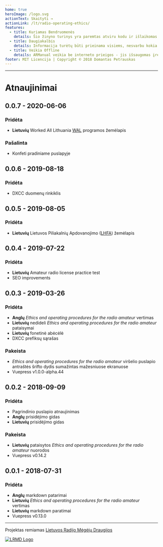 ```yaml
---
home: true
heroImage: /logo.svg
actionText: Skaityti →
actionLink: /lt/radio-operating-ethics/
features:
  - title: Kuriamas Bendruomenės
    details: Šio žinyno turinys yra paremtas atviru kodu ir išlaikomas bendruomenės. Bet kas gali prisidėti prie projekto vystymo. Ne veltui projekto pavadinimas skamba kaip Our Manual!
  - title: Daugiakalbis
    details: Informacija turėtų būti prieinama visiems, nesvarbu kokia kalba jie kalba. Jeigu ARManual nėra išversta į Jūsų kalbą, padėkite savo bendruomenei jį išversti.
  - title: Veikia Offline
    details: ARManual veikia be interneto prieigos - jis išsaugomas įrenginyje ir atsinaujina atsiradus naujam turiniui. Jeigu apsilankysite šiame puslapyje per mobiliojo įrenginio naršyklę, galėsite net įsirašyti ARManual kaip programėlę!
footer: MIT Licencija | Copyright © 2018 Domantas Petrauskas
---
```


---

# Atnaujinimai

## 0.0.7 - 2020-06-06

### Pridėta

- **Lietuvių** Worked All Lithuania [WAL](http://www.qrz.lt/wal/) programos žemėlapis

### Pašalinta

- Konfeti pradiniame puslapyje

## 0.0.6 - 2019-08-18

### Pridėta

- DXCC duomenų rinkiklis

## 0.0.5 - 2019-08-05

### Pridėta

- **Lietuvių** Lietuvos Piliakalnių Apdovanojimo ([LHFA](http://www.qrz.lt/lhfa/)) žemėlapis

## 0.0.4 - 2019-07-22

### Pridėta

- **Lietuvių** Amateur radio license practice test
- SEO improvements

## 0.0.3 - 2019-03-26

### Pridėta

- **Anglų** _Ethics and operating procedures for the radio amateur_ vertimas
- **Lietuvių** nedideli _Ethics and operating procedures for the radio amateur_ pataisymai
- **Lietuvių** fonetinė abėcėlė
- DXCC prefiksų sąrašas

### Pakeista

- _Ethics and operating procedures for the radio amateur_ viršelio puslapio antraštės šrifto dydis sumažintas mažesniuose ekranuose
- Vuepress v1.0.0-alpha.44

## 0.0.2 - 2018-09-09

### Pridėta

- Pagrindinio puslapio atnaujinimas
- **Anglų** prisidėjimo gidas
- **Lietuvių** prisidėjimo gidas

### Pakeista

- **Lietuvių** pataisytos _Ethics and operating procedures for the radio amateur_ nuorodos
- Vuepress v0.14.2

## 0.0.1 - 2018-07-31

### Pridėta

- **Anglų** markdown patarimai
- **Lietuvių** _Ethics and operating procedures for the radio amateur_ vertimas
- **Lietuvių** markdown paratimai
- Vuepress v0.13.0

---

Projektas remiamas [Lietuvos Radijo Mėgėjų Draugijos](http://lrmd.lt/)

[![LRMD Logo](/lrmd.svg)](http://lrmd.lt)
